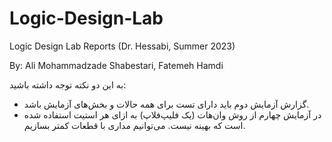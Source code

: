 # Logic-Design-Lab
Logic Design Lab Reports (Dr. Hessabi, Summer 2023)

By: Ali Mohammadzade Shabestari, Fatemeh Hamdi

به این دو نکته توجه داشته باشید: 
* گزارش‌ آزمایش دوم باید دارای تست برای همه حالات و بخش‌های آزمایش باشد.
* در آزمایش چهارم از روش وان‌هات (یک فلیپ‌فلاپ) به ازای هر استیت استفاده شده است که بهینه نیست. می‌توانیم مداری با قطعات کمتر بسازیم.
